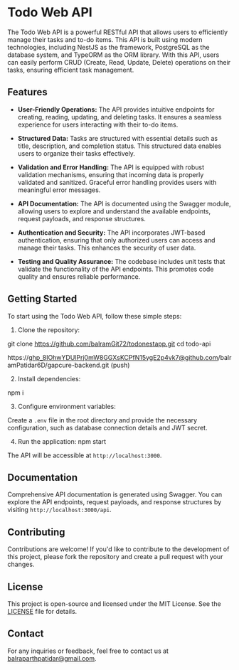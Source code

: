 # Todo Web API

The Todo Web API is a powerful RESTful API that allows users to efficiently manage their tasks and to-do items. This API is built using modern technologies, including NestJS as the framework, PostgreSQL as the database system, and TypeORM as the ORM library. With this API, users can easily perform CRUD (Create, Read, Update, Delete) operations on their tasks, ensuring efficient task management.

## Features

- **User-Friendly Operations:** The API provides intuitive endpoints for creating, reading, updating, and deleting tasks. It ensures a seamless experience for users interacting with their to-do items.

- **Structured Data:** Tasks are structured with essential details such as title, description, and completion status. This structured data enables users to organize their tasks effectively.

- **Validation and Error Handling:** The API is equipped with robust validation mechanisms, ensuring that incoming data is properly validated and sanitized. Graceful error handling provides users with meaningful error messages.

- **API Documentation:** The API is documented using the Swagger module, allowing users to explore and understand the available endpoints, request payloads, and response structures.

- **Authentication and Security:** The API incorporates JWT-based authentication, ensuring that only authorized users can access and manage their tasks. This enhances the security of user data.

- **Testing and Quality Assurance:** The codebase includes unit tests that validate the functionality of the API endpoints. This promotes code quality and ensures reliable performance.

## Getting Started

To start using the Todo Web API, follow these simple steps:

1. Clone the repository:

git clone https://github.com/balramGit72/todonestapp.git
cd todo-api

https://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@github.com/balramPatidar6D/gapcure-backend.git (push)

2. Install dependencies:

npm i

3. Configure environment variables:

Create a `.env` file in the root directory and provide the necessary configuration, such as database connection details and JWT secret.

4. Run the application:
npm start


The API will be accessible at `http://localhost:3000`.

## Documentation

Comprehensive API documentation is generated using Swagger. You can explore the API endpoints, request payloads, and response structures by visiting `http://localhost:3000/api`.

## Contributing

Contributions are welcome! If you'd like to contribute to the development of this project, please fork the repository and create a pull request with your changes.

## License

This project is open-source and licensed under the MIT License. See the [LICENSE](LICENSE) file for details.

## Contact

For any inquiries or feedback, feel free to contact us at balraparthpatidar@gmail.com.
